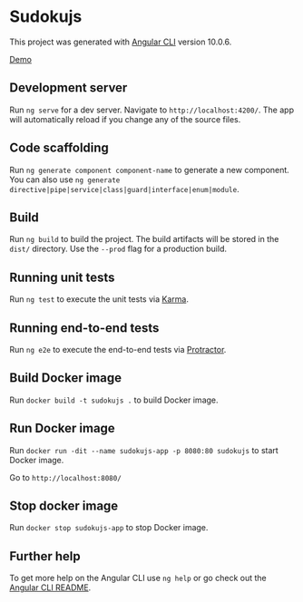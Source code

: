 # Sudokujs

This project was generated with [Angular CLI](https://github.com/angular/angular-cli) version 10.0.6.

[Demo](https://abarhub.github.io/sudokujs/)

## Development server

Run `ng serve` for a dev server. Navigate to `http://localhost:4200/`. The app will automatically reload if you change any of the source files.

## Code scaffolding

Run `ng generate component component-name` to generate a new component. You can also use `ng generate directive|pipe|service|class|guard|interface|enum|module`.

## Build

Run `ng build` to build the project. The build artifacts will be stored in the `dist/` directory. Use the `--prod` flag for a production build.

## Running unit tests

Run `ng test` to execute the unit tests via [Karma](https://karma-runner.github.io).

## Running end-to-end tests

Run `ng e2e` to execute the end-to-end tests via [Protractor](http://www.protractortest.org/).

## Build Docker image

Run `docker build -t sudokujs .` to build Docker image.

## Run Docker image

Run `docker run -dit --name sudokujs-app -p 8080:80 sudokujs` to start Docker image.

Go to `http://localhost:8080/`

## Stop docker image

Run `docker stop sudokujs-app` to stop Docker image.

## Further help

To get more help on the Angular CLI use `ng help` or go check out the [Angular CLI README](https://github.com/angular/angular-cli/blob/master/README.md).

